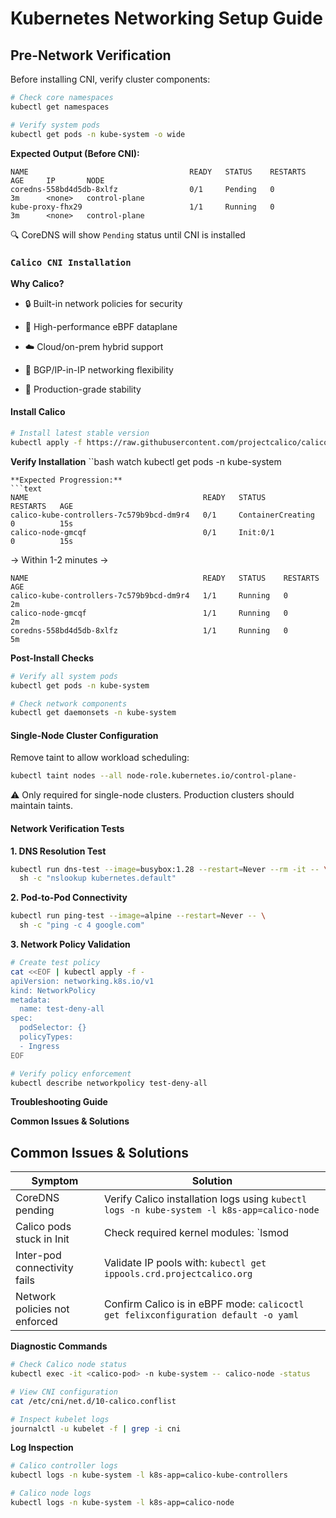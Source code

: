 # Kubernetes Networking Setup Guide

## Pre-Network Verification
Before installing CNI, verify cluster components:

```bash
# Check core namespaces
kubectl get namespaces

# Verify system pods
kubectl get pods -n kube-system -o wide
```
**Expected Output (Before CNI):**
```text
NAME                                    READY   STATUS    RESTARTS   AGE     IP       NODE     
coredns-558bd4d5db-8xlfz                0/1     Pending   0          3m      <none>   control-plane
kube-proxy-fhx29                        1/1     Running   0          3m      <none>   control-plane
```
🔍 CoreDNS will show `Pending` status until CNI is installed

### `Calico CNI Installation`

**Why Calico?**

- 🔒 Built-in network policies for security

- 🚀 High-performance eBPF dataplane

- ☁️ Cloud/on-prem hybrid support

- 📡 BGP/IP-in-IP networking flexibility

- 🔧 Production-grade stability

#### Install Calico
```bash
# Install latest stable version
kubectl apply -f https://raw.githubusercontent.com/projectcalico/calico/v3.27.0/manifests/calico.yaml
```
**Verify Installation**
``bash
watch kubectl get pods -n kube-system
```
**Expected Progression:**
```text
NAME                                       READY   STATUS              RESTARTS   AGE
calico-kube-controllers-7c579b9bcd-dm9r4   0/1     ContainerCreating   0          15s
calico-node-gmcqf                          0/1     Init:0/1            0          15s
```
→ Within 1-2 minutes →
```text
NAME                                       READY   STATUS    RESTARTS   AGE
calico-kube-controllers-7c579b9bcd-dm9r4   1/1     Running   0          2m
calico-node-gmcqf                          1/1     Running   0          2m
coredns-558bd4d5db-8xlfz                   1/1     Running   0          5m
```
**Post-Install Checks**
```bash
# Verify all system pods
kubectl get pods -n kube-system

# Check network components
kubectl get daemonsets -n kube-system
```
#### Single-Node Cluster Configuration

Remove taint to allow workload scheduling:
```bash
kubectl taint nodes --all node-role.kubernetes.io/control-plane-
```
⚠️ Only required for single-node clusters. Production clusters should maintain taints.

#### Network Verification Tests

**1. DNS Resolution Test**
```bash
kubectl run dns-test --image=busybox:1.28 --restart=Never --rm -it -- \
  sh -c "nslookup kubernetes.default"
```
**2. Pod-to-Pod Connectivity**
```bash
kubectl run ping-test --image=alpine --restart=Never -- \
  sh -c "ping -c 4 google.com"
```
**3. Network Policy Validation**
```bash
# Create test policy
cat <<EOF | kubectl apply -f -
apiVersion: networking.k8s.io/v1
kind: NetworkPolicy
metadata:
  name: test-deny-all
spec:
  podSelector: {}
  policyTypes:
  - Ingress
EOF

# Verify policy enforcement
kubectl describe networkpolicy test-deny-all
```
**Troubleshooting Guide**

**Common Issues & Solutions**

## Common Issues & Solutions

| Symptom                         | Solution                                                                 |
|---------------------------------|--------------------------------------------------------------------------|
| CoreDNS pending                 | Verify Calico installation logs using `kubectl logs -n kube-system -l k8s-app=calico-node` |
| Calico pods stuck in Init      | Check required kernel modules: `lsmod | grep ip_tables`                  |
| Inter-pod connectivity fails   | Validate IP pools with: `kubectl get ippools.crd.projectcalico.org`     |
| Network policies not enforced  | Confirm Calico is in eBPF mode: `calicoctl get felixconfiguration default -o yaml` |

**Diagnostic Commands**
```bash
# Check Calico node status
kubectl exec -it <calico-pod> -n kube-system -- calico-node -status

# View CNI configuration
cat /etc/cni/net.d/10-calico.conflist

# Inspect kubelet logs
journalctl -u kubelet -f | grep -i cni
```
**Log Inspection**
```bash
# Calico controller logs
kubectl logs -n kube-system -l k8s-app=calico-kube-controllers

# Calico node logs
kubectl logs -n kube-system -l k8s-app=calico-node
```




